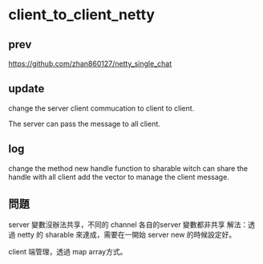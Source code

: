 # client_to_client_netty


## prev 
https://github.com/zhan860127/netty_single_chat

## update

change the server client commucation to client to client.

The server can pass the message to all client.




## log

change the method new handle function to sharable witch can share the handle with all client
add the vector to manage the client message.

## 問題

server 變數沒辦法共享，不同的 channel 各自的server 變數都非共享
解法：透過 netty 的 sharable 來達成，需要在一開始 server new 的時候設定好。

client 端管理，透過 map array方式。


